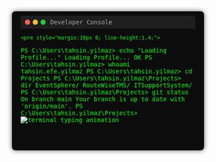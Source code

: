 <!-- Animated Terminal Log -->
<div align="center">
  <div style="
    background-color:#0c0c0c;
    color:#00ff00;
    font-family:'Fira Code', monospace;
    border-radius:8px;
    width:80%;
    max-width:850px;
    height:300px;
    overflow:hidden;
    text-align:left;
    box-shadow:0 0 12px rgba(0,0,0,0.6);
    padding:10px 20px;
  ">
    <div style="background-color:#1e1e1e; height:30px; display:flex; align-items:center; border-radius:6px 6px 0 0; padding-left:10px;">
      <div style="width:12px; height:12px; background:#ff5f56; border-radius:50%; margin-right:6px;"></div>
      <div style="width:12px; height:12px; background:#ffbd2e; border-radius:50%; margin-right:6px;"></div>
      <div style="width:12px; height:12px; background:#27c93f; border-radius:50%;"></div>
      <span style="margin-left:10px; color:#aaa;">Developer Console</span>
    </div>

    <pre style="margin:10px 0; line-height:1.4;">
PS C:\Users\tahsin.yilmaz&gt; echo "Loading Profile..."
Loading Profile... OK
PS C:\Users\tahsin.yilmaz&gt; whoami
tahsin.efe.yilmaz
PS C:\Users\tahsin.yilmaz&gt; cd Projects
PS C:\Users\tahsin.yilmaz\Projects&gt; dir
EventSphere/
RouteWiseTMS/
ITSupportSystem/
PS C:\Users\tahsin.yilmaz\Projects&gt; git status
On branch main
Your branch is up to date with 'origin/main'.
PS C:\Users\tahsin.yilmaz\Projects&gt; <img 
  src="https://readme-typing-svg.demolab.com?font=Fira+Code&size=16&duration=1000&pause=800&color=00FF00&background=0C0C0C&width=600&lines=Compiling+projects...;Running+build+scripts...;Initializing+database...;Launching+services...;System+ready." 
  alt="terminal typing animation" />
    </pre>
  </div>
</div>
